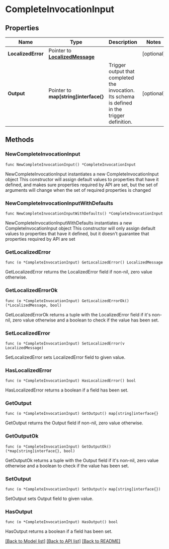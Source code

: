 # CompleteInvocationInput

## Properties

Name | Type | Description | Notes
------------ | ------------- | ------------- | -------------
**LocalizedError** | Pointer to [**LocalizedMessage**](LocalizedMessage.md) |  | [optional] 
**Output** | Pointer to **map[string]interface{}** | Trigger output that completed the invocation. Its schema is defined in the trigger definition. | [optional] 

## Methods

### NewCompleteInvocationInput

`func NewCompleteInvocationInput() *CompleteInvocationInput`

NewCompleteInvocationInput instantiates a new CompleteInvocationInput object
This constructor will assign default values to properties that have it defined,
and makes sure properties required by API are set, but the set of arguments
will change when the set of required properties is changed

### NewCompleteInvocationInputWithDefaults

`func NewCompleteInvocationInputWithDefaults() *CompleteInvocationInput`

NewCompleteInvocationInputWithDefaults instantiates a new CompleteInvocationInput object
This constructor will only assign default values to properties that have it defined,
but it doesn't guarantee that properties required by API are set

### GetLocalizedError

`func (o *CompleteInvocationInput) GetLocalizedError() LocalizedMessage`

GetLocalizedError returns the LocalizedError field if non-nil, zero value otherwise.

### GetLocalizedErrorOk

`func (o *CompleteInvocationInput) GetLocalizedErrorOk() (*LocalizedMessage, bool)`

GetLocalizedErrorOk returns a tuple with the LocalizedError field if it's non-nil, zero value otherwise
and a boolean to check if the value has been set.

### SetLocalizedError

`func (o *CompleteInvocationInput) SetLocalizedError(v LocalizedMessage)`

SetLocalizedError sets LocalizedError field to given value.

### HasLocalizedError

`func (o *CompleteInvocationInput) HasLocalizedError() bool`

HasLocalizedError returns a boolean if a field has been set.

### GetOutput

`func (o *CompleteInvocationInput) GetOutput() map[string]interface{}`

GetOutput returns the Output field if non-nil, zero value otherwise.

### GetOutputOk

`func (o *CompleteInvocationInput) GetOutputOk() (*map[string]interface{}, bool)`

GetOutputOk returns a tuple with the Output field if it's non-nil, zero value otherwise
and a boolean to check if the value has been set.

### SetOutput

`func (o *CompleteInvocationInput) SetOutput(v map[string]interface{})`

SetOutput sets Output field to given value.

### HasOutput

`func (o *CompleteInvocationInput) HasOutput() bool`

HasOutput returns a boolean if a field has been set.


[[Back to Model list]](../README.md#documentation-for-models) [[Back to API list]](../README.md#documentation-for-api-endpoints) [[Back to README]](../README.md)


